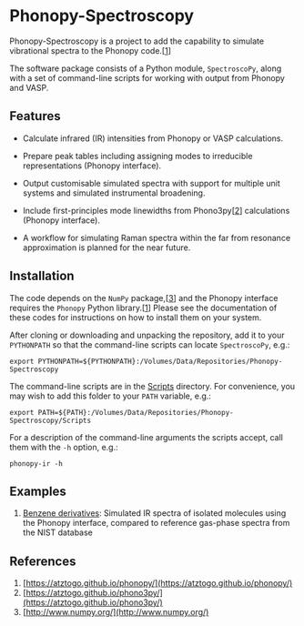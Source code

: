 # Phonopy-Spectroscopy

Phonopy-Spectroscopy is a project to add the capability to simulate vibrational spectra to the Phonopy code.[[1](#Ref1)]

The software package consists of a Python module, `SpectroscoPy`, along with a set of command-line scripts for working with output from Phonopy and VASP.


## Features

* Calculate infrared (IR) intensities from Phonopy or VASP calculations.

* Prepare peak tables including assigning modes to irreducible representations (Phonopy interface).

* Output customisable simulated spectra with support for multiple unit systems and simulated instrumental broadening.

* Include first-principles mode linewidths from Phono3py[[2](#Ref2)] calculations (Phonopy interface).

* A workflow for simulating Raman spectra within the far from resonance approximation is planned for the near future.


## Installation

The code depends on the `NumPy` package,[[3](#Ref3)] and the Phonopy interface requires the `Phonopy` Python library.[[1](#Ref1)]
Please see the documentation of these codes for instructions on how to install them on your system.

After cloning or downloading and unpacking the repository, add it to your `PYTHONPATH` so that the command-line scripts can locate `SpectroscoPy`, e.g.:

`export PYTHONPATH=${PYTHONPATH}:/Volumes/Data/Repositories/Phonopy-Spectroscopy`

The command-line scripts are in the [Scripts](./Scripts) directory.
For convenience, you may wish to add this folder to your `PATH` variable, e.g.:

`export PATH=${PATH}:/Volumes/Data/Repositories/Phonopy-Spectroscopy/Scripts`

For a description of the command-line arguments the scripts accept, call them with the `-h` option, e.g.:

`phonopy-ir -h`


## Examples

1. [Benzene derivatives](./Examples/Benzene-Derivatives): Simulated IR spectra of isolated molecules using the Phonopy interface, compared to reference gas-phase spectra from the NIST database


## References

1. <a name="Ref1"></a>[https://atztogo.github.io/phonopy/](https://atztogo.github.io/phonopy/)
2. <a name="Ref2"></a>[https://atztogo.github.io/phono3py/](https://atztogo.github.io/phono3py/)
3. <a name="Ref3"></a>[http://www.numpy.org/](http://www.numpy.org/)
